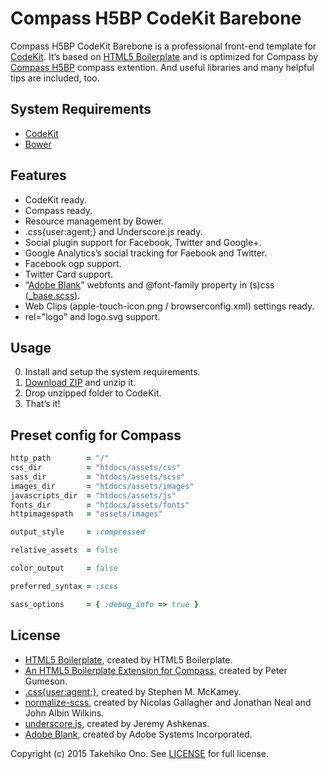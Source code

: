 # Compass H5BP CodeKit Barebone

Compass H5BP CodeKit Barebone is a professional front-end template for [CodeKit](https://incident57.com/codekit/).
It’s based on [HTML5 Boilerplate](http://html5boilerplate.com/) and is optimized for Compass by [Compass H5BP](https://github.com/sporkd/compass-h5bp) compass extention.
And useful libraries and many helpful tips are included, too.


## System Requirements

* [CodeKit](https://incident57.com/codekit/)
* [Bower](http://bower.io)


## Features

* CodeKit ready.
* Compass ready.
* Resource management by Bower.
* .css{user:agent;} and Underscore.js ready.
* Social plugin support for Facebook, Twitter and Google+.
* Google Analytics’s social tracking for Faebook and Twitter.
* Facebook ogp support.
* Twitter Card support.
* “[Adobe Blank](http://sourceforge.net/adobe/adobe-blank/wiki/Home/)” webfonts and @font-family property in (s)css ([_base.scss](https://github.com/onopko/compass-h5bp-codekit-barebone/blob/master/assets/scss/base.scss)).
* Web Clips (apple-touch-icon.png / browserconfig.xml) settings ready.
* rel="logo" and logo.svg support.


## Usage

0. Install and setup the system requirements.
1. [Download ZIP](https://github.com/onopko/compass-h5bp-codekit-barebone/archive/master.zip) and unzip it.
2. Drop unzipped folder to CodeKit.
3. That’s it!


## Preset config for Compass

```ruby
http_path        = "/"
css_dir          = "htdocs/assets/css"
sass_dir         = "htdocs/assets/scss"
images_dir       = "htdocs/assets/images"
javascripts_dir  = "htdocs/assets/js"
fonts_dir        = "htdocs/assets/fonts"
httpimagespath   = "assets/images"

output_style     = :compressed

relative_assets  = false

color_output     = false

preferred_syntax = :scss

sass_options     = { :debug_info => true }
```


## License

* [HTML5 Boilerplate](http://html5boilerplate.com/), created by HTML5 Boilerplate.
* [An HTML5 Boilerplate Extension for Compass](https://github.com/sporkd/compass-h5bp), created by Peter Gumeson.
* [.css{user:agent;}](https://github.com/mckamey/cssuseragent), created by Stephen M. McKamey.
* [normalize-scss](https://github.com/JohnAlbin/normalize-scss), created by Nicolas Gallagher and Jonathan Neal and John Albin Wilkins.
* [underscore.js](https://github.com/jashkenas/underscore), created by Jeremy Ashkenas.
* [Adobe Blank](http://sourceforge.net/adobe/adobe-blank/), created by Adobe Systems Incorporated.

Copyright (c) 2015 Takehiko Ono. See [LICENSE](https://github.com/onopko/compass-h5bp-codekit-barebone/blob/master/LICENSE.md) for full license.
